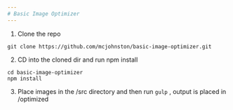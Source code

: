 ```yaml
---
# Basic Image Optimizer
---
```


1) Clone the repo

```
git clone https://github.com/mcjohnston/basic-image-optimizer.git
```

2) CD into the cloned dir and run npm install

```
cd basic-image-optimizer
npm install
```

3) Place images in the /src directory and then run ``` gulp ``` , output is placed in /optimized